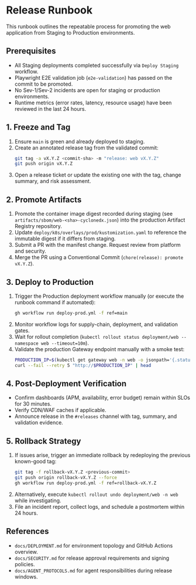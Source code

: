# Release Runbook

This runbook outlines the repeatable process for promoting the web application from Staging to Production environments.

## Prerequisites

- All Staging deployments completed successfully via `Deploy Staging` workflow.
- Playwright E2E validation job (`e2e-validation`) has passed on the commit to be promoted.
- No Sev-1/Sev-2 incidents are open for staging or production environments.
- Runtime metrics (error rates, latency, resource usage) have been reviewed in the last 24 hours.

## 1. Freeze and Tag

1. Ensure `main` is green and already deployed to staging.
2. Create an annotated release tag from the validated commit:
   ```bash
   git tag -a vX.Y.Z <commit-sha> -m "release: web vX.Y.Z"
   git push origin vX.Y.Z
   ```
3. Open a release ticket or update the existing one with the tag, change summary, and risk assessment.

## 2. Promote Artifacts

1. Promote the container image digest recorded during staging (see `artifacts/sbom/web-<sha>-cyclonedx.json`) into the production Artifact Registry repository.
2. Update `deploy/k8s/overlays/prod/kustomization.yaml` to reference the immutable digest if it differs from staging.
3. Submit a PR with the manifest change. Request review from platform and security.
4. Merge the PR using a Conventional Commit (`chore(release): promote vX.Y.Z`).

## 3. Deploy to Production

1. Trigger the Production deployment workflow manually (or execute the runbook command if automated):
   ```bash
   gh workflow run deploy-prod.yml -f ref=main
   ```
2. Monitor workflow logs for supply-chain, deployment, and validation gates.
3. Wait for rollout completion (`kubectl rollout status deployment/web --namespace web --timeout=10m`).
4. Validate the production Gateway endpoint manually with a smoke test:
   ```bash
   PRODUCTION_IP=$(kubectl get gateway web -n web -o jsonpath='{.status.addresses[0].value}')
   curl --fail --retry 5 "http://$PRODUCTION_IP" | head
   ```

## 4. Post-Deployment Verification

- Confirm dashboards (APM, availability, error budget) remain within SLOs for 30 minutes.
- Verify CDN/WAF caches if applicable.
- Announce release in the `#releases` channel with tag, summary, and validation evidence.

## 5. Rollback Strategy

1. If issues arise, trigger an immediate rollback by redeploying the previous known-good tag:
   ```bash
   git tag -f rollback-vX.Y.Z <previous-commit>
   git push origin rollback-vX.Y.Z --force
   gh workflow run deploy-prod.yml -f ref=rollback-vX.Y.Z
   ```
2. Alternatively, execute `kubectl rollout undo deployment/web -n web` while investigating.
3. File an incident report, collect logs, and schedule a postmortem within 24 hours.

## References

- `docs/DEPLOYMENT.md` for environment topology and GitHub Actions overview.
- `docs/SECURITY.md` for release approval requirements and signing policies.
- `docs/AGENT_PROTOCOLS.md` for agent responsibilities during release windows.
